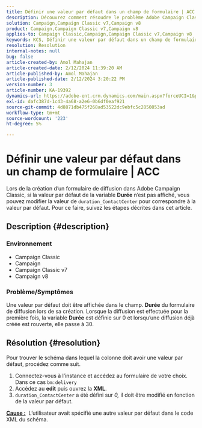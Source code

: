 ```yaml
---
title: Définir une valeur par défaut dans un champ de formulaire | ACC
description: Découvrez comment résoudre le problème Adobe Campaign Classic en raison duquel la valeur par défaut n’est pas affichée dans le champ Durée du formulaire de diffusion.
solution: Campaign,Campaign Classic v7,Campaign v8
product: Campaign,Campaign Classic v7,Campaign v8
applies-to: Campaign Classic,Campaign,Campaign Classic v7,Campaign v8
keywords: KCS, Définir une valeur par défaut dans un champ de formulaire, un champ de formulaire, ACC, Campaign, Campaign Classic, Schéma, XML
resolution: Resolution
internal-notes: null
bug: false
article-created-by: Amol Mahajan
article-created-date: 2/12/2024 11:39:20 AM
article-published-by: Amol Mahajan
article-published-date: 2/12/2024 3:20:22 PM
version-number: 3
article-number: KA-19392
dynamics-url: https://adobe-ent.crm.dynamics.com/main.aspx?forceUCI=1&pagetype=entityrecord&etn=knowledgearticle&id=e0d78559-9bc9-ee11-9079-6045bd006b4b
exl-id: dafc387d-1c43-4a68-a2e6-0b6df0eaf921
source-git-commit: 4d8871db475f268ad53522dc9ebfc5c2850853ad
workflow-type: tm+mt
source-wordcount: '223'
ht-degree: 5%

---
```


# Définir une valeur par défaut dans un champ de formulaire | ACC


Lors de la création d’un formulaire de diffusion dans Adobe Campaign Classic, si la valeur par défaut de la variable <b>Durée</b> n’est pas affiché, vous pouvez modifier la valeur de `duration_ContactCenter` pour correspondre à la valeur par défaut. Pour ce faire, suivez les étapes décrites dans cet article.

## Description {#description}


### <b>Environnement</b>

- Campaign Classic
- Campaign
- Campaign Classic v7
- Campaign v8




### <b>Problème/Symptômes</b>

Une valeur par défaut doit être affichée dans le champ. <b>Durée</b> du formulaire de diffusion lors de sa création. Lorsque la diffusion est effectuée pour la première fois, la variable <b>Durée</b> est définie sur 0 et lorsqu’une diffusion déjà créée est rouverte, elle passe à 30.


## Résolution {#resolution}


Pour trouver le schéma dans lequel la colonne doit avoir une valeur par défaut, procédez comme suit.

1. Connectez-vous à l’instance et accédez au formulaire de votre choix. Dans ce cas `bm:delivery`
2. Accédez au <b>edit</b> puis ouvrez la <b>XML</b>.
3. `duration_ContactCenter` a été défini sur *0,* il doit être modifié en fonction de la valeur par défaut.




<b><u>Cause :</u></b>  L’utilisateur avait spécifié une autre valeur par défaut dans le code XML du schéma.

